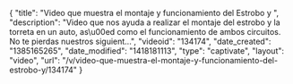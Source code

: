 {
    "title": "Video que muestra el montaje y funcionamiento del Estrobo y ",
    "description": "Video que nos ayuda a realizar el montaje del estrobo y la torreta en un auto, as\u00ed como el funcionamiento de ambos circuitos. No te pierdas nuestros siguient...",
    "videoid": "134174",
    "date_created": "1385165265",
    "date_modified": "1418181113",
    "type": "captivate",
    "layout": "video",
    "url": "\/v\/video-que-muestra-el-montaje-y-funcionamiento-del-estrobo-y\/134174"
}